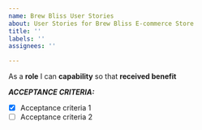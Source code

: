 ```yaml
---
name: Brew Bliss User Stories
about: User Stories for Brew Bliss E-commerce Store
title: ''
labels: ''
assignees: ''

---
```


As a **role** I can **capability** so that **received benefit**

***ACCEPTANCE CRITERIA:***

* [x] Acceptance criteria 1
* [ ] Acceptance criteria 2
